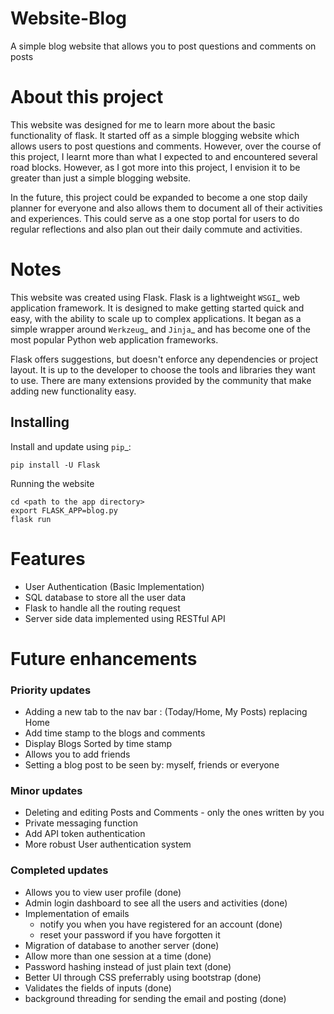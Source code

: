 # Website-Blog

A simple blog website that allows you to post questions and comments on posts

# About this project

This website was designed for me to learn more about the basic functionality of flask. It started off as a simple blogging website which allows users to post questions and comments. However, over the course of this project, I learnt more than what I expected to and encountered several road blocks. However, as I got more into this project, I envision it to be greater than just a simple blogging website.

In the future, this project could be expanded to become a one stop daily planner for everyone and also allows them to document all of their activities and experiences. This could serve as a one stop portal for users to do regular reflections and also plan out their daily commute and activities. 

# Notes

This website was created using Flask. Flask is a lightweight `WSGI`_ web application framework. It is designed
to make getting started quick and easy, with the ability to scale up to
complex applications. It began as a simple wrapper around `Werkzeug`_
and `Jinja`_ and has become one of the most popular Python web
application frameworks.

Flask offers suggestions, but doesn't enforce any dependencies or
project layout. It is up to the developer to choose the tools and
libraries they want to use. There are many extensions provided by the
community that make adding new functionality easy.


Installing
----------

Install and update using `pip`_:

    pip install -U Flask
    
Running the website

    cd <path to the app directory>
    export FLASK_APP=blog.py
    flask run
    
    
# Features

* User Authentication (Basic Implementation)
* SQL database to store all the user data
* Flask to handle all the routing request
* Server side data implemented using RESTful API

# Future enhancements

### Priority updates
* Adding a new tab to the nav bar : (Today/Home, My Posts) replacing Home
* Add time stamp to the blogs and comments
* Display Blogs Sorted by time stamp
* Allows you to add friends
* Setting a blog post to be seen by: myself, friends or everyone

### Minor updates
* Deleting and editing Posts and Comments - only the ones written by you
* Private messaging function
* Add API token authentication
* More robust User authentication system

### Completed updates
* Allows you to view user profile (done)
* Admin login dashboard to see all the users and activities (done)
* Implementation of emails
    * notify you when you have registered for an account (done)   
    * reset your password if you have forgotten it
* Migration of database to another server (done)
* Allow more than one session at a time (done)
* Password hashing instead of just plain text (done)
* Better UI through CSS preferrably using bootstrap (done)
* Validates the fields of inputs (done)
* background threading for sending the email and posting (done)
